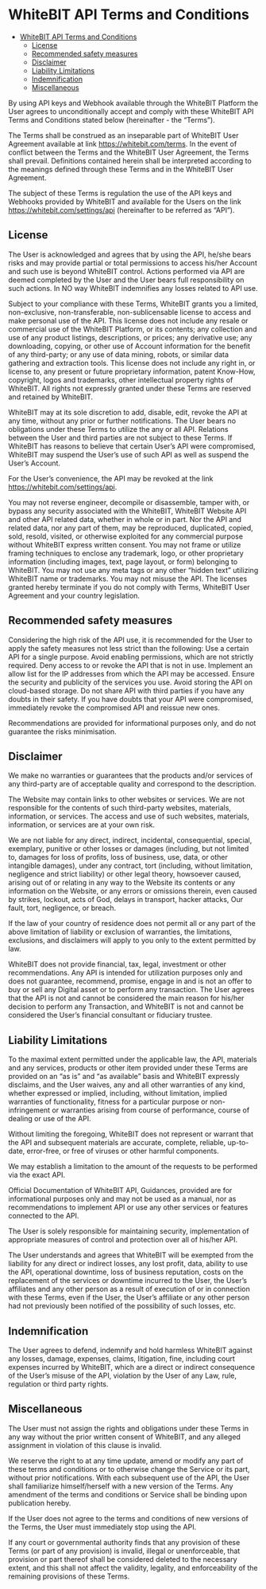 # WhiteBIT API Terms and Conditions

- [WhiteBIT API Terms and Conditions](#whitebit-api-terms-and-conditions)
  - [License](#license)
  - [Recommended safety measures](#recommended-safety-measures)
  - [Disclaimer](#disclaimer)
  - [Liability Limitations](#liability-limitations)
  - [Indemnification](#indemnification)
  - [Miscellaneous](#miscellaneous)

By using API keys and Webhook available through the WhiteBIT Platform the User agrees to unconditionally accept and comply with these WhiteBIT API Terms and Conditions stated below (hereinafter - the “Terms”).

The Terms shall be construed as an inseparable part of WhiteBIT User Agreement available at link https://whitebit.com/terms. In the event of conflict between the Terms and the WhiteBIT User Agreement, the Terms shall prevail. Definitions contained herein shall be interpreted according to the meanings defined through these Terms and in the WhiteBIT User Agreement.

The subject of these Terms is regulation the use of the API keys and Webhooks provided by WhiteBIT and available for the Users on the link https://whitebit.com/settings/api (hereinafter to be referred as “API”). 

## License

The User is acknowledged and agrees that by using the API, he/she bears risks and may provide partial or total permissions to access his/her Account and such use is beyond WhiteBIT control. Actions performed via API are deemed completed by the User and the User bears full responsibility on such actions. In NO way WhiteBIT indemnifies any losses related to API use.

Subject to your compliance with these Terms, WhiteBIT grants you a limited, non-exclusive, non-transferable, non-sublicensable license to access and make personal use of the API. This license does not include any resale or commercial use of the WhiteBIT Platform, or its contents; any collection and use of any product listings, descriptions, or prices; any derivative use; any downloading, copying, or other use of Account information for the benefit of any third-party; or any use of data mining, robots, or similar data gathering and extraction tools. This license does not include any right in, or license to, any present or future proprietary information, patent Know-How, copyright, logos and trademarks, other intellectual property rights of WhiteBIT. All rights not expressly granted under these Terms are reserved and retained by WhiteBIT.

WhiteBIT may at its sole discretion to add, disable, edit, revoke the API at any time, without any prior or further notifications. The User bears no obligations under these Terms to utilize the any or all API. Relations between the User and third parties are not subject to these Terms. 
If WhiteBIT has reasons to believe that certain User’s API were compromised, WhiteBIT may suspend the User’s use of such API as well as suspend the User’s Account.

For the User’s convenience, the API may be revoked at the link https://whitebit.com/settings/api.

You may not reverse engineer, decompile or disassemble, tamper with, or bypass any security associated with the WhiteBIT, WhiteBIT Website API and other API related data, whether in whole or in part. Nor the API and related data, nor any part of them, may be reproduced, duplicated, copied, sold, resold, visited, or otherwise exploited for any commercial purpose without WhiteBIT express written consent. You may not frame or utilize framing techniques to enclose any trademark, logo, or other proprietary information (including images, text, page layout, or form) belonging to WhiteBIT. You may not use any meta tags or any other “hidden text” utilizing WhiteBIT name or trademarks. You may not misuse the API. The licenses granted hereby terminate if you do not comply with Terms, WhiteBIT User Agreement and your country legislation.

## Recommended safety measures

Considering the high risk of the API use, it is recommended for the User to apply the safety measures not less strict than the following:
Use a certain API for a single purpose.
Avoid enabling permissions, which are not strictly required.
Deny access to or revoke the API that is not in use.
Implement an allow list for the IP addresses from which the API may be accessed. 
Ensure the security and publicity of the services you use. 
Avoid storing the API on cloud-based storage. 
Do not share API with third parties if you have any doubts in their safety. 
If you have doubts that your API were compromised, immediately revoke the compromised API and reissue new ones. 

Recommendations are provided for informational purposes only, and do not guarantee the risks minimisation. 

## Disclaimer
We make no warranties or guarantees that the products and/or services of any third-party are of acceptable quality and correspond to the description. 

The Website may contain links to other websites or services. We are not responsible for the contents of such third-party websites, materials, information, or services. The access and use of such websites, materials, information, or services are at your own risk.

We are not liable for any direct, indirect, incidental, consequential, special, exemplary, punitive or other losses or damages (including, but not limited to, damages for loss of profits, loss of business, use, data, or other intangible damages), under any contract, tort (including, without limitation, negligence and strict liability) or other legal theory, howsoever caused, arising out of or relating in any way to the Website its contents or any information on the Website, or any errors or omissions therein, even caused by strikes, lockout, acts of God, delays in transport, hacker attacks, Our fault, tort, negligence, or breach. 

If the law of your country of residence does not permit all or any part of the above limitation of liability or exclusion of warranties, the limitations, exclusions, and disclaimers will apply to you only to the extent permitted by law.

WhiteBIT does not provide financial, tax, legal, investment or other recommendations. Any API is intended for utilization purposes only and does not guarantee, recommend, promise, engage in and is not an offer to buy or sell any Digital asset or to perform any transaction. The User agrees that the API is not and cannot be considered the main reason for his/her decision to perform any Transaction, and WhiteBIT is not and cannot be considered the User’s financial consultant or fiduciary trustee. 

## Liability Limitations
To the maximal extent permitted under the applicable law, the API, materials and any services, products or other item provided under these Terms are provided on an “as is” and “as available” basis and WhiteBIT expressly disclaims, and the User waives, any and all other warranties of any kind, whether expressed or implied, including, without limitation, implied warranties of functionality, fitness for a particular purpose or non-infringement or warranties arising from course of performance, course of dealing or use of the API.

Without limiting the foregoing, WhiteBIT does not represent or warrant that the API and subsequent materials are accurate, complete, reliable, up-to-date, error-free, or free of viruses or other harmful components.

We may establish a limitation to the amount of the requests to be performed via the exact API. 

Official Documentation of WhiteBIT API, Guidances, provided are for informational purposes only and may not be used as a manual, nor as recommendations to implement API or use any other services or features connected to the API.

The User is solely responsible for maintaining security, implementation of appropriate measures of control and protection over all of his/her API.

The User understands and agrees that WhiteBIT will be exempted from the liability for any direct or indirect losses, any lost profit, data, ability to use the API, operational downtime, loss of business reputation, costs on the replacement of the services or downtime incurred to the User, the User’s affiliates and any other person as a result of execution of or in connection with these Terms, even if the User, the User’s affiliate or any other person had not previously been notified of the possibility of such losses, etc.

## Indemnification
The User agrees to defend, indemnify and hold harmless WhiteBIT against any losses, damage, expenses, claims, litigation, fine, including court expenses incurred by WhiteBIT, which are a direct or indirect consequence of the User’s misuse of the API, violation by the User of any Law, rule, regulation or third party rights.

## Miscellaneous
The User must not assign the rights and obligations under these Terms in any way without the prior written consent of WhiteBIT, and any alleged assignment in violation of this clause is invalid.

We reserve the right to at any time update, amend or modify any part of these terms and conditions or to otherwise change the Service or its part, without prior notifications. With each subsequent use of the API, the User shall familiarize himself/herself with a new version of the Terms. Any amendment of the terms and conditions or Service shall be binding upon publication hereby. 

If the User does not agree to the terms and conditions of new versions of the Terms, the User must immediately stop using the API. 

If any court or governmental authority finds that any provision of these Terms (or part of any provision) is invalid, illegal or unenforceable, that provision or part thereof shall be considered deleted to the necessary extent, and this shall not affect the validity, legality, and enforceability of the remaining provisions of these Terms.